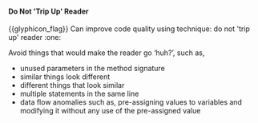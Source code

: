 <div id="title">

#### Do Not 'Trip Up' Reader

<span id="prereqs"></span>

</div>
<span id="outcomes">{{glyphicon_flag}} Can improve code quality using technique: do not 'trip up' reader  :one:</span>

<div id="body">

Avoid things that would make the reader go ‘huh?’, such as,

*	unused parameters in the method signature
*	similar things look different
*	different things that look similar
*	multiple statements in the same line
*	data flow anomalies such as, pre-assigning values to variables and modifying it without any use of the pre-assigned value

</div>

<div id="extras">
</div>